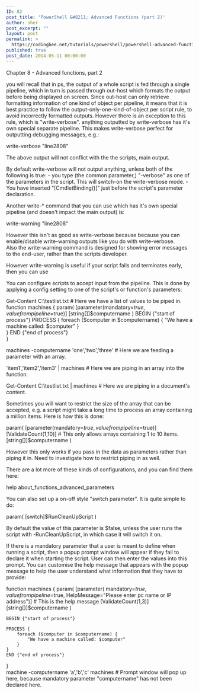 ```yaml
---
ID: 82
post_title: 'PowerShell &#8211; Advanced Functions (part 2)'
author: sher
post_excerpt: ""
layout: post
permalink: >
  https://codingbee.net/tutorials/powershell/powershell-advanced-functions-part-2
published: true
post_date: 2014-05-11 00:00:00
---
```

Chapter 8 - Advanced functions, part 2


you will recall that in ps, the output of a whole script is fed through a single pipeline, which in turn is passed through out-host which formats the output before being displayed on screen. Since out-host can only retrieve formatting information of one kind of object per pipeline, it means that it is best practice to follow the output-only-one-kind-of-object per script rule, to avoid incorrectly formatted outputs. However there is an 
exception to this rule, which is "write-verbose". anything outputted by write-verbose has it's own special separate pipeline. This makes write-verbose perfect for outputting debugging messages, e.g.:

write-verbose "line2808" 
   
The above output will not conflict with the the scripts, main output. 

By default write-verbose will not output anything, unless both of the following is true:
	- you type (the common parameter,) "-verbose" as one of the parameters in the script. This will switch-on the write-verbose mode. 
	- You have inserted "[CmdletBinding()]" just before the script's parameter declaration. 
	

Another write-* command that you can use which has it's own special pipeline (and doesn't impact the main output) is:

write-warning "line2808"

However this isn't as good as write-verbose because because you can enable/disable write-warning outputs like you do with write-verbose.  
Also the write-warning command is designed for showing error messages to the end-user, rather than the scripts developer. 

However write-warning is useful if your script fails and terminates early, then you can use 



You can configure scripts to accept input from the pipeline. This is done by applying a config setting to one of the script's or function's parameters:

Get-Content C:\testlist.txt		# Here we have a list of values to be piped in. 
function machines {
    param(
			[parameter(mandatory=$true,valuefrompipeline=$true)]
			[string[]]$computername 
    )
    BEGIN {"start of process"}
    PROCESS {
        foreach ($computer in $computername) {
            "We have a machine called: $computer"
        }    
    }
    END {"end of process"}     
}
	
machines -computername 'one','two','three'		# Here we are feeding a parameter with an array. 

'item1','item2','item3'  | machines				# Here we are piping in an array into the function. 

Get-Content C:\testlist.txt | machines			# Here we are piping in a document's content. 



Sometimes you will want to restrict the size of the array that can be accepted, e.g. a script might take a long time to process an array containing a million items. Here is how this is done:

 

 param(
			[parameter(mandatory=$true,valuefrompipeline=$true)]
			[ValidateCount(1,10)]									# This only allows arrays containing 1 to 10 items. 
			[string[]]$computername 
    )

However this only works if you pass in the data as parameters rather than piping it in. Need to investigate how to restrict piping in as well. 

There are a lot more of these kinds of configurations, and you can find them here:

help about_functions_advanced_parameters


You can also set up a on-off style "switch parameter". It is quite simple to do:

 param(
			[switch]$RunCleanUpScript 
    )

By default the value of this parameter is $false, unless the user runs the script with -RunCleanUpScript, in which case it will switch it on. 

  
If there is a mandatory parameter that a user is meant to define when running a script, then a popup prompt window will appear if they fail to declare it when starting the script. User can then enter the values into this prompt. You can customise the help message that appears with the 
popup message to help the user understand what information that they have to provide:


function machines {
    param(
			[parameter( mandatory=$true,
                        valuefrompipeline=$true,
                        HelpMessage="Please enter pc name or IP address")]		# This is the help message
            [ValidateCount(1,3)]
			[string[]]$computername 
    )
    
    BEGIN {"start of process"}
    
    PROCESS {
        foreach ($computer in $computername) {
            "We have a machine called: $computer"
        }    
    }
    END {"end of process"}     
}  
machine -computername 'a','b','c'
machines				# Prompt window will pop up here, because mandatory parameter "computername" has not been declared here.